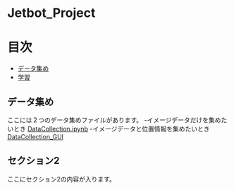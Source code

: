 # Jetbot_Project

# 目次
- [データ集め](#データ集め)
- [学習](#セクション2)

## データ集め
ここには２つのデータ集めファイルがあります。
-イメージデータだけを集めたいとき
[DataCollection.ipynb](https://github.com/Arata-Stu/Jetbot_Project/blob/main/DataCollection.ipynb)
-イメージデータと位置情報を集めたいとき
[DataCollection_GUI](https://github.com/Arata-Stu/Jetbot_Project/blob/main/DataCollection_GUI.ipynb)

## セクション2
ここにセクション2の内容が入ります。
